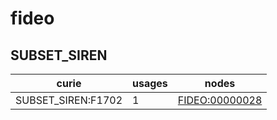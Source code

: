 # fideo

## SUBSET_SIREN

| curie              |   usages | nodes                                                   |
|--------------------|----------|---------------------------------------------------------|
| SUBSET_SIREN:F1702 |        1 | [FIDEO:00000028](https://bioregistry.io/FIDEO:00000028) |

